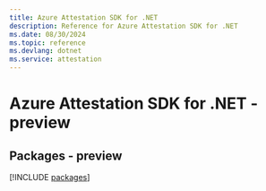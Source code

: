 ```yaml
---
title: Azure Attestation SDK for .NET
description: Reference for Azure Attestation SDK for .NET
ms.date: 08/30/2024
ms.topic: reference
ms.devlang: dotnet
ms.service: attestation
---
```

# Azure Attestation SDK for .NET - preview
## Packages - preview
[!INCLUDE [packages](attestation-index.md)]